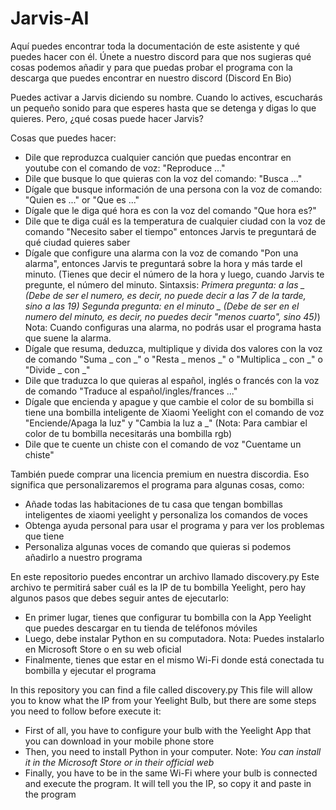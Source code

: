 # Jarvis-AI
Aquí puedes encontrar toda la documentación de este asistente y qué puedes hacer con él. Únete a nuestro discord para que nos sugieras qué cosas podemos añadir y para que puedas probar el programa con la descarga que puedes encontrar en nuestro discord (Discord En Bio)

Puedes activar a Jarvis diciendo su nombre. Cuando lo actives, escucharás un pequeño sonido para que esperes hasta que se detenga y digas lo que quieres. Pero, ¿qué cosas puede hacer Jarvis?

Cosas que puedes hacer:

- Dile que reproduzca cualquier canción que puedas encontrar en youtube con el comando de voz: "Reproduce ..."
- Dile que busque lo que quieras con la voz del comando: "Busca ..."
- Dígale que busque información de una persona con la voz de comando: "Quien es ..." or "Que es ..."
- Dígale que le diga qué hora es con la voz del comando "Que hora es?"
- Dile que te diga cuál es la temperatura de cualquier ciudad con la voz de comando "Necesito saber el tiempo" entonces Jarvis te preguntará de qué ciudad quieres saber
- Dígale que configure una alarma con la voz de comando "Pon una alarma", entonces Jarvis te preguntará sobre la hora y más tarde el minuto. (Tienes que decir el número de la hora y luego, cuando Jarvis te pregunte, el número del minuto. Sintaxsis: *Primera pregunta: a las _ (Debe de ser el numero, es decir, no puede decir a las 7 de la tarde, sino a las 19)* *Segunda pregunta: en el minuto _ (Debe de ser en el numero del minuto, es decir, no puedes decir "menos cuarto", sino 45)*) Nota: Cuando configuras una alarma, no podrás usar el programa hasta que suene la alarma.
- Dígale que resuma, deduzca, multiplique y divida dos valores con la voz de comando "Suma _ con _" o "Resta _ menos _" o "Multiplica _ con _" o "Divide _ con _"
- Dile que traduzca lo que quieras al español, inglés o francés con la voz de comando "Traduce al español/ingles/frances ..."
- Dígale que encienda y apague y que cambie el color de su bombilla si tiene una bombilla inteligente de Xiaomi Yeelight con el comando de voz "Enciende/Apaga la luz" y "Cambia la luz a _" (Nota: Para cambiar el color de tu bombilla necesitarás una bombilla rgb)
- Dile que te cuente un chiste con el comando de voz "Cuentame un chiste"

También puede comprar una licencia premium en nuestra discordia. Eso significa que personalizaremos el programa para algunas cosas, como:

- Añade todas las habitaciones de tu casa que tengan bombillas inteligentes de xiaomi yeelight y personaliza los comandos de voces
- Obtenga ayuda personal para usar el programa y para ver los problemas que tiene
- Personaliza algunas voces de comando que quieras si podemos añadirlo a nuestro programa

En este repositorio puedes encontrar un archivo llamado discovery.py Este archivo te permitirá saber cuál es la IP de tu bombilla Yeelight, pero hay algunos pasos que debes seguir antes de ejecutarlo:

- En primer lugar, tienes que configurar tu bombilla con la App Yeelight que puedes descargar en tu tienda de teléfonos móviles
- Luego, debe instalar Python en su computadora. Nota: Puedes instalarlo en Microsoft Store o en su web oficial
- Finalmente, tienes que estar en el mismo Wi-Fi donde está conectada tu bombilla y ejecutar el programa




In this repository you can find a file called discovery.py  This file will allow you to know what the IP from your Yeelight Bulb, but there are some steps you need to follow before execute it:

- First of all, you have to configure your bulb with the Yeelight App that you can download in your mobile phone store
- Then, you need to install Python in your computer. Note: *You can install it in the Microsoft Store or in their official web*
- Finally, you have to be in the same Wi-Fi where your bulb is connected and execute the program. It will tell you the IP, so copy it and paste in the program
